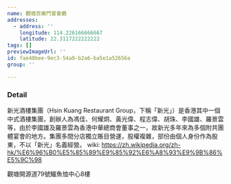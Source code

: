 ```yaml
---
name: 觀塘百樂門宴會廳
addresses:
  - address: ''
    longitude: 114.226166666667
    latitude: 22.3117222222222
tags: []
previewImageUrl: ''
id: fae40bee-9ec3-54a9-b2a6-ba5e1a52656a
group: ''

---
```

### Detail
新光酒樓集團（Hsin Kuang Restaurant Group，下稱「新光」）是香港其中一個中式酒樓集團，創辦人為馮佳、何耀炯、黃光偉、程志偉、胡珠、李國雄、羅景雲等，由於李國雄及羅景雲為香港中華總商會董事之一，故新光多年來為多個附共團體宴會的地方。集團多間分店獨立賬目營運，股權複雜，部份由個人身份作為股東，不以「新光」名義經營。 
wiki:
https://zh.wikipedia.org/zh-hk/%E6%96%B0%E5%85%89%E9%85%92%E6%A8%93%E9%9B%86%E5%9C%98

觀塘開源道79號鱷魚恤中心8樓 

